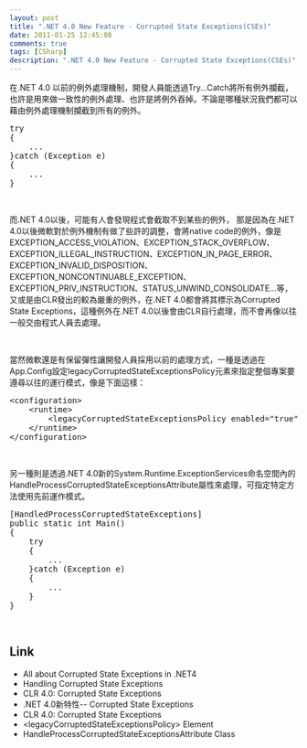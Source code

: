 ```yaml
---
layout: post
title: ".NET 4.0 New Feature - Corrupted State Exceptions(CSEs)"
date: 2011-01-25 12:45:08
comments: true
tags: [CSharp]
description: ".NET 4.0 New Feature - Corrupted State Exceptions(CSEs)"
---
```

<p>在.NET 4.0 以前的例外處理機制，開發人員能透過Try...Catch將所有例外攔截，也許是用來做一致性的例外處理、也許是將例外吞掉。不論是哪種狀況我們都可以藉由例外處理機制攔截到所有的例外。</p>  <div style="padding-bottom: 0px; margin: 0px; padding-left: 0px; padding-right: 0px; display: inline; float: none; padding-top: 0px" id="scid:812469c5-0cb0-4c63-8c15-c81123a09de7:7971577b-f4b8-45e1-8383-3ee9f5984550" class="wlWriterSmartContent"><pre name="code" class="c#">try
{
	...
}catch (Exception e)
{
	...
}</pre></div>

<p> </p>

<p>而.NET 4.0以後，可能有人會發現程式會截取不到某些的例外， 那是因為在.NET 4.0以後微軟對於例外機制有做了些許的調整，會將native code的例外，像是EXCEPTION_ACCESS_VIOLATION、EXCEPTION_STACK_OVERFLOW、EXCEPTION_ILLEGAL_INSTRUCTION、EXCEPTION_IN_PAGE_ERROR、EXCEPTION_INVALID_DISPOSITION、EXCEPTION_NONCONTINUABLE_EXCEPTION、EXCEPTION_PRIV_INSTRUCTION、STATUS_UNWIND_CONSOLIDATE...等，又或是由CLR發出的較為嚴重的例外，在.NET 4.0都會將其標示為Corrupted State Exceptions，這種例外在.NET 4.0以後會由CLR自行處理，而不會再像以往一般交由程式人員去處理。</p>

<p> </p>

<p>當然微軟還是有保留彈性讓開發人員採用以前的處理方式，一種是透過在App.Config設定legacyCorruptedState­­ExceptionsPolicy元素來指定整個專案要遵尋以往的運行模式，像是下面這樣：</p>

<div style="padding-bottom: 0px; margin: 0px; padding-left: 0px; padding-right: 0px; display: inline; float: none; padding-top: 0px" id="scid:812469c5-0cb0-4c63-8c15-c81123a09de7:3fd14462-8ddf-4c7b-a70b-be8e5dc07f91" class="wlWriterSmartContent"><pre name="code" class="xml">&lt;configuration&gt; 
    &lt;runtime&gt; 
        &lt;legacyCorruptedStateExceptionsPolicy enabled="true"/&gt; 
    &lt;/runtime&gt; 
&lt;/configuration&gt;</pre></div>

<p> </p>

<p>另一種則是透過.NET 4.0新的System.Runtime.ExceptionServices命名空間內的HandleProcessCorruptedStateExceptionsAttribute屬性來處理，可指定特定方法使用先前運作模式。</p>

<div style="padding-bottom: 0px; margin: 0px; padding-left: 0px; padding-right: 0px; display: inline; float: none; padding-top: 0px" id="scid:812469c5-0cb0-4c63-8c15-c81123a09de7:bf6a85ee-158f-4d02-a138-cf1e24d8f536" class="wlWriterSmartContent"><pre name="code" class="c#">[HandledProcessCorruptedStateExceptions] 
public static int Main() 
{ 
	try
	{
		...
	}catch (Exception e)
	{
		...
	}
} </pre></div>

<p> </p>

<h2>Link</h2>

<ul>
  <li>All about Corrupted State Exceptions in .NET4 </li>

  <li>Handling Corrupted State Exceptions </li>

  <li>CLR 4.0: Corrupted State Exceptions </li>

  <li>.NET 4.0新特性-- Corrupted State Exceptions </li>

  <li>CLR 4.0: Corrupted State Exceptions </li>

  <li>&lt;legacyCorruptedStateExceptionsPolicy&gt; Element </li>

  <li>HandleProcessCorruptedStateExceptionsAttribute Class </li>
</ul>
